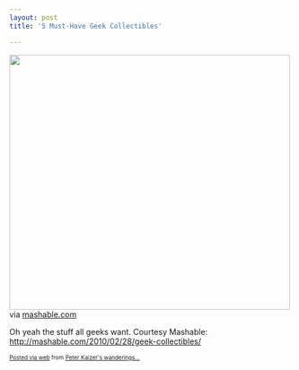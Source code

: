 ```yaml
---
layout: post
title: '5 Must-Have Geek Collectibles'

---
```


<div class='posterous_autopost'><div class="posterous_bookmarklet_entry"> <a href='http://posterous.com/getfile/files.posterous.com/pdkaizer/qpcsAAdDJbEyhHmgwpwdABBtdJCulCFwAEBxxtcwsanrFeGGtsEskndqxked/media_httpcdnmashable_GhCds.jpg.scaled1000.jpg'><img src="http://posterous.com/getfile/files.posterous.com/pdkaizer/qpcsAAdDJbEyhHmgwpwdABBtdJCulCFwAEBxxtcwsanrFeGGtsEskndqxked/media_httpcdnmashable_GhCds.jpg.scaled500.jpg" width="500" height="454"/></a>     <div class="posterous_quote_citation">via <a href="http://mashable.com/2010/02/28/geek-collectibles/">mashable.com</a></div> <p>Oh yeah the stuff all geeks want.  Courtesy Mashable: <br /><a href="http://mashable.com/2010/02/28/geek-collectibles/">http://mashable.com/2010/02/28/geek-collectibles/</a></p></div>      <p style="font-size: 10px;">  <a href="http://posterous.com">Posted via web</a>   from <a href="http://random.peterkaizer.com/5-must-have-geek-collectibles">Peter Kaizer's wanderings...</a>  </p>  </div>
